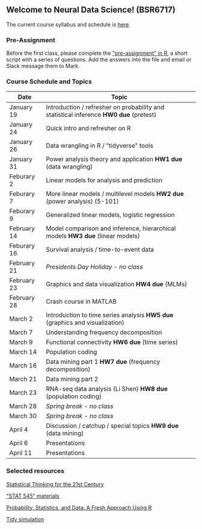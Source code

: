 ## Welcome to Neural Data Science! (BSR6717)

The current course syllabus and schedule is [here](https://github.com/jetsetbaxter/neural-data-science-2022/blob/15cb3fe833592d4569fd6058b4e4da266d4973de/neural_data_science_syllabus_20211207.pdf).

### Pre-Assignment

Before the first class, please complete the ["pre-assignment" in R](https://github.com/jetsetbaxter/neural-data-science-2022/blob/15cb3fe833592d4569fd6058b4e4da266d4973de/HW0.R), a short script with a series of questions. Add the answers into the file and email or Slack message them to Mark.

### Course Schedule and Topics

| Date | Topic |
| --- | --- |
| January 19	| Introduction / refresher on probability and statistical inference **HW0 due** (pretest) |
| January 24	| Quick intro and refresher on R |
| January 26	| Data wrangling in R / "tidyverse" tools |
| January 31	| Power analysis theory and application **HW1 due** (data wrangling) |
| Feburary 2	| Linear models for analysis and prediction |
| Feburary 7	| More linear models / multilevel models **HW2 due** (power analysis) (5-101) |
| Feburary 9	| Generalized linear models, logistic regression |
| February 14	| Model comparison and inference, hierarchical models **HW3 due** (linear models) |
| Feburary 16	| Survival analysis / time-to-event data |
| February 21	| _Presidents Day Holiday - no class_ |
| February 23	| Graphics and data visualization **HW4 due** (MLMs) |
| February 28	| Crash course in MATLAB |
| March 2	| Introduction to time series analysis **HW5 due** (graphics and visualization) |
| March 7	| Understanding frequency decomposition |
| March 9	| Functional connectivity **HW6 due** (time series) |
| March 14	| Population coding |
| March 16	| Data mining part 1 **HW7 due** (frequency decomposition) |
| March 21	| Data mining part 2 |
| March 23	| RNA-seq data analysis (Li Shen) **HW8 due** (population coding) |
| March 28	| _Spring break - no class_ |
| March 30	| _Spring break - no class_ |
| April 4		| Discussion / catchup / special topics **HW9 due** (data mining) |
| April 6		| Presentations |
| April 11	| Presentations |

### Selected resources

[Statistical Thinking for the 21st Century](https://statsthinking21.org)

["STAT 545" materials](https://stat545.com/)

[Probability, Statistics, and Data: A Fresh Approach Using R](https://mathstat.slu.edu/~speegle/_book/preface.html)

[Tidy simulation](http://ritsokiguess.site/blogg/posts/2021-11-14-tidy-simulation/)

